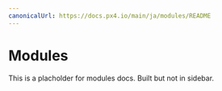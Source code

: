 ```yaml
---
canonicalUrl: https://docs.px4.io/main/ja/modules/README
---
```


# Modules

This is a placholder for modules docs. Built but not in sidebar.
